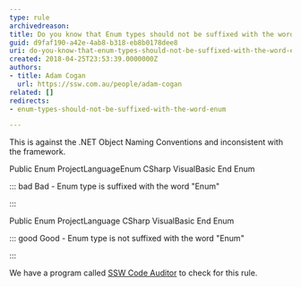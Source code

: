 ```yaml
---
type: rule
archivedreason: 
title: Do you know that Enum types should not be suffixed with the word "Enum"?
guid: d9faf190-a42e-4ab8-b318-eb8b0178dee8
uri: do-you-know-that-enum-types-should-not-be-suffixed-with-the-word-enum
created: 2018-04-25T23:53:39.0000000Z
authors:
- title: Adam Cogan
  url: https://ssw.com.au/people/adam-cogan
related: []
redirects:
- enum-types-should-not-be-suffixed-with-the-word-enum

---
```


This is against the .NET Object Naming Conventions and inconsistent with the framework.

<!--endintro-->

Public Enum ProjectLanguageEnum CSharp VisualBasic End Enum


::: bad
Bad - Enum type is suffixed with the word "Enum" 

:::


Public Enum ProjectLanguage CSharp VisualBasic End Enum


::: good
Good - Enum type is not suffixed with the word "Enum" 

:::


We have a program called [SSW Code Auditor](https&#58;//www.ssw.com.au/ssw/CodeAuditor/) to check for this rule.
